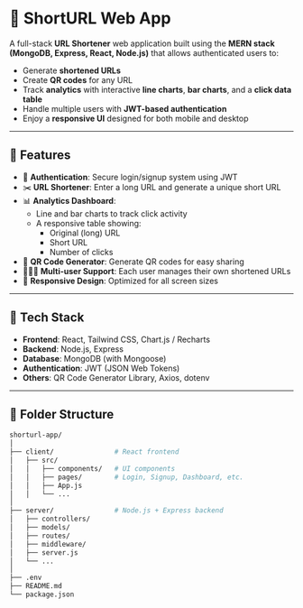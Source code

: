 # 🔗 ShortURL Web App

A full-stack **URL Shortener** web application built using the **MERN stack (MongoDB, Express, React, Node.js)** that allows authenticated users to:

- Generate **shortened URLs**
- Create **QR codes** for any URL
- Track **analytics** with interactive **line charts**, **bar charts**, and a **click data table**
- Handle multiple users with **JWT-based authentication**
- Enjoy a **responsive UI** designed for both mobile and desktop

---

## 📸 Features

- 🔐 **Authentication**: Secure login/signup system using JWT
- ✂️ **URL Shortener**: Enter a long URL and generate a unique short URL
- 📊 **Analytics Dashboard**:
  - Line and bar charts to track click activity
  - A responsive table showing:
    - Original (long) URL
    - Short URL
    - Number of clicks
- 📱 **QR Code Generator**: Generate QR codes for easy sharing
- 🧑‍🤝‍🧑 **Multi-user Support**: Each user manages their own shortened URLs
- 🧿 **Responsive Design**: Optimized for all screen sizes

---

## 🚀 Tech Stack

- **Frontend**: React, Tailwind CSS, Chart.js / Recharts
- **Backend**: Node.js, Express
- **Database**: MongoDB (with Mongoose)
- **Authentication**: JWT (JSON Web Tokens)
- **Others**: QR Code Generator Library, Axios, dotenv

---

## 📂 Folder Structure

```bash
shorturl-app/
│
├── client/               # React frontend
│   ├── src/
│   │   ├── components/   # UI components
│   │   ├── pages/        # Login, Signup, Dashboard, etc.
│   │   ├── App.js
│   │   └── ...
│
├── server/               # Node.js + Express backend
│   ├── controllers/
│   ├── models/
│   ├── routes/
│   ├── middleware/
│   ├── server.js
│   └── ...
│
├── .env
├── README.md
└── package.json
